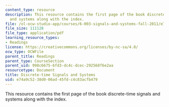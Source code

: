 ```yaml
---
content_type: resource
description: This resource contains the first page of the book discrete-time signals
  and systems along with the index.
file: /ol-ocw-studio-app/courses/6-003-signals-and-systems-fall-2011/e74a9c5238d006ad45fdc4c83acfb479_MIT6_003F11_front.pdf
file_size: 111128
file_type: application/pdf
learning_resource_types:
- Readings
license: https://creativecommons.org/licenses/by-nc-sa/4.0/
ocw_type: OCWFile
parent_title: Readings
parent_type: CourseSection
parent_uid: 998c6675-6fd3-dc4c-dcec-292568f6e2aa
resourcetype: Document
title: Discrete-time Signals and Systems
uid: e74a9c52-38d0-06ad-45fd-c4c83acfb479
---
```

This resource contains the first page of the book discrete-time signals and systems along with the index.